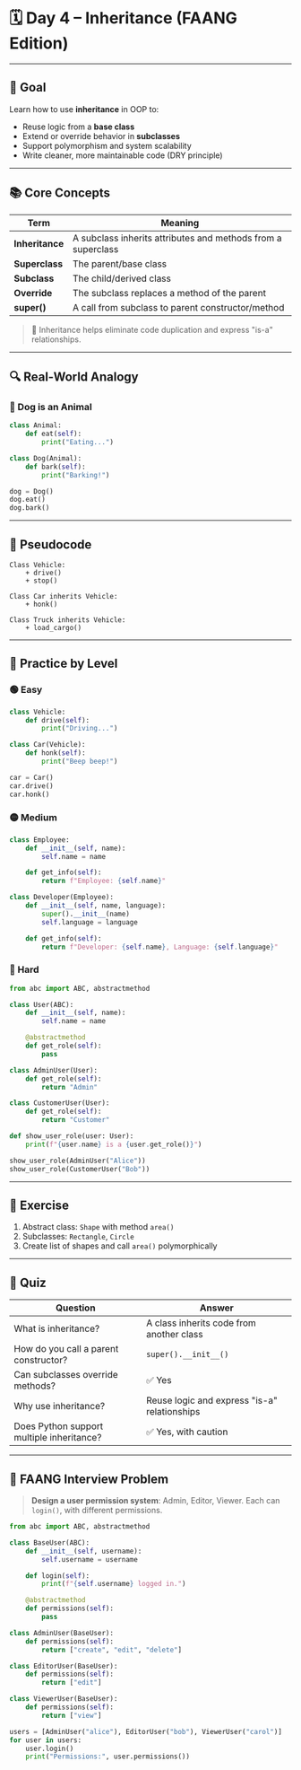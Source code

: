 # 🗓️ Day 4 – Inheritance (FAANG Edition)

---

## 🎯 Goal

Learn how to use **inheritance** in OOP to:

- Reuse logic from a **base class**
- Extend or override behavior in **subclasses**
- Support polymorphism and system scalability
- Write cleaner, more maintainable code (DRY principle)

---

## 📚 Core Concepts

| Term             | Meaning |
|------------------|---------|
| **Inheritance**  | A subclass inherits attributes and methods from a superclass |
| **Superclass**   | The parent/base class |
| **Subclass**     | The child/derived class |
| **Override**     | The subclass replaces a method of the parent |
| **super()**      | A call from subclass to parent constructor/method |

> 🔁 Inheritance helps eliminate code duplication and express "is-a" relationships.

---

## 🔍 Real-World Analogy

### 🐶 Dog is an Animal

```python
class Animal:
    def eat(self):
        print("Eating...")

class Dog(Animal):
    def bark(self):
        print("Barking!")

dog = Dog()
dog.eat()
dog.bark()
```

---

## 🧠 Pseudocode

```plaintext
Class Vehicle:
    + drive()
    + stop()

Class Car inherits Vehicle:
    + honk()

Class Truck inherits Vehicle:
    + load_cargo()
```

---

## 🧱 Practice by Level

### 🟢 Easy

```python
class Vehicle:
    def drive(self):
        print("Driving...")

class Car(Vehicle):
    def honk(self):
        print("Beep beep!")

car = Car()
car.drive()
car.honk()
```

### 🟡 Medium

```python
class Employee:
    def __init__(self, name):
        self.name = name

    def get_info(self):
        return f"Employee: {self.name}"

class Developer(Employee):
    def __init__(self, name, language):
        super().__init__(name)
        self.language = language

    def get_info(self):
        return f"Developer: {self.name}, Language: {self.language}"
```

### 🔴 Hard

```python
from abc import ABC, abstractmethod

class User(ABC):
    def __init__(self, name):
        self.name = name

    @abstractmethod
    def get_role(self):
        pass

class AdminUser(User):
    def get_role(self):
        return "Admin"

class CustomerUser(User):
    def get_role(self):
        return "Customer"

def show_user_role(user: User):
    print(f"{user.name} is a {user.get_role()}")

show_user_role(AdminUser("Alice"))
show_user_role(CustomerUser("Bob"))
```

---

## 📐 Exercise

1. Abstract class: `Shape` with method `area()`
2. Subclasses: `Rectangle`, `Circle`
3. Create list of shapes and call `area()` polymorphically

---

## 📝 Quiz

| Question | Answer |
|----------|--------|
| What is inheritance? | A class inherits code from another class |
| How do you call a parent constructor? | `super().__init__()` |
| Can subclasses override methods? | ✅ Yes |
| Why use inheritance? | Reuse logic and express "is-a" relationships |
| Does Python support multiple inheritance? | ✅ Yes, with caution |

---

## 🧠 FAANG Interview Problem

> **Design a user permission system**: Admin, Editor, Viewer. Each can `login()`, with different permissions.

```python
from abc import ABC, abstractmethod

class BaseUser(ABC):
    def __init__(self, username):
        self.username = username

    def login(self):
        print(f"{self.username} logged in.")

    @abstractmethod
    def permissions(self):
        pass

class AdminUser(BaseUser):
    def permissions(self):
        return ["create", "edit", "delete"]

class EditorUser(BaseUser):
    def permissions(self):
        return ["edit"]

class ViewerUser(BaseUser):
    def permissions(self):
        return ["view"]

users = [AdminUser("alice"), EditorUser("bob"), ViewerUser("carol")]
for user in users:
    user.login()
    print("Permissions:", user.permissions())
```
